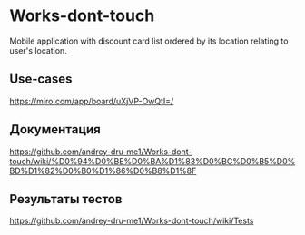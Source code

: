# Works-dont-touch
Mobile application with discount card list ordered by its location relating to user's location.
## Use-cases
https://miro.com/app/board/uXjVP-OwQtI=/
## Документация
https://github.com/andrey-dru-me1/Works-dont-touch/wiki/%D0%94%D0%BE%D0%BA%D1%83%D0%BC%D0%B5%D0%BD%D1%82%D0%B0%D1%86%D0%B8%D1%8F
## Результаты тестов
https://github.com/andrey-dru-me1/Works-dont-touch/wiki/Tests
